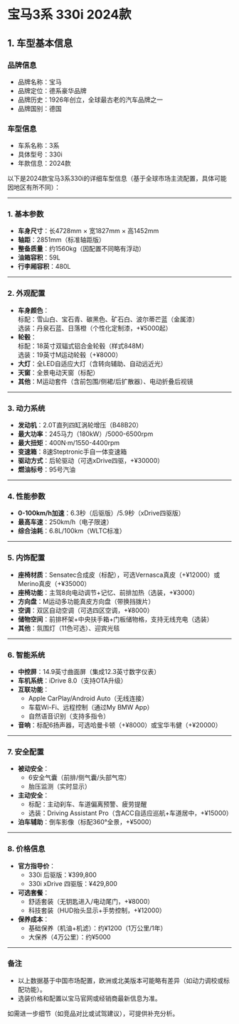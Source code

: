 
# 宝马3系 330i 2024款
## 1. 车型基本信息
### 品牌信息
- 品牌名称：宝马
- 品牌定位：德系豪华品牌
- 品牌历史：1926年创立，全球最古老的汽车品牌之一
- 品牌国别：德国

### 车型信息
- 车系名称：3系
- 具体型号：330i
- 年款信息：2024款

以下是2024款宝马3系330i的详细车型信息（基于全球市场主流配置，具体可能因地区有所不同）：

---

### **1. 基本参数**
- **车身尺寸**：长4728mm × 宽1827mm × 高1452mm  
- **轴距**：2851mm（标准轴距版）  
- **整备质量**：约1560kg（因配置不同略有浮动）  
- **油箱容积**：59L  
- **行李厢容积**：480L  

---

### **2. 外观配置**
- **车身颜色**：  
  标配：雪山白、宝石青、碳黑色、矿石白、波尔蒂芒蓝（金属漆）  
  选装：丹泉石蓝、日落橙（个性化定制漆，+¥5000起）  
- **轮毂**：  
  标配：18英寸双辐式铝合金轮毂（样式848M）  
  选装：19英寸M运动轮毂（+¥8000）  
- **大灯**：全LED自适应大灯（含转向辅助、自动远近光）  
- **天窗**：全景电动天窗（标配）  
- **其他**：M运动套件（含前包围/侧裙/后扩散器）、电动折叠后视镜  

---

### **3. 动力系统**
- **发动机**：2.0T直列四缸涡轮增压（B48B20）  
- **最大功率**：245马力（180kW）/5000-6500rpm  
- **最大扭矩**：400N·m/1550-4400rpm  
- **变速箱**：8速Steptronic手自一体变速箱  
- **驱动方式**：后轮驱动（可选xDrive四驱，+¥30000）  
- **燃油标号**：95号汽油  

---

### **4. 性能参数**
- **0-100km/h加速**：6.3秒（后驱版）/5.9秒（xDrive四驱版）  
- **最高车速**：250km/h（电子限速）  
- **综合油耗**：6.8L/100km（WLTC标准）  

---

### **5. 内饰配置**
- **座椅材质**：Sensatec合成皮（标配），可选Vernasca真皮（+¥12000）或Merino真皮（+¥35000）  
- **座椅功能**：主驾8向电动调节+记忆、前排加热（选装，+¥3000）  
- **方向盘**：M运动多功能真皮方向盘（带换挡拨片）  
- **空调**：双区自动空调（可选四区空调，+¥8000）  
- **储物空间**：前排杯架+中央扶手箱+门板储物格，支持无线充电（选装）  
- **其他**：氛围灯（11色可选）、迎宾光毯  

---

### **6. 智能系统**
- **中控屏**：14.9英寸曲面屏（集成12.3英寸数字仪表）  
- **车机系统**：iDrive 8.0（支持OTA升级）  
- **互联功能**：  
  - Apple CarPlay/Android Auto（无线连接）  
  - 车载Wi-Fi、远程控制（通过My BMW App）  
  - 自然语音识别（支持多指令）  
- **音响**：标配6扬声器，可选哈曼卡顿（+¥8000）或宝华韦健（+¥20000）  

---

### **7. 安全配置**
- **被动安全**：  
  - 6安全气囊（前排/侧气囊/头部气帘）  
  - 胎压监测（实时显示）  
- **主动安全**：  
  - 标配：主动刹车、车道偏离预警、疲劳提醒  
  - 选装：Driving Assistant Pro（含ACC自适应巡航+车道居中，+¥15000）  
- **泊车辅助**：倒车影像（标配360°全景，+¥5000）  

---

### **8. 价格信息**
- **官方指导价**：  
  - 330i 后驱版：¥399,800  
  - 330i xDrive 四驱版：¥429,800  
- **可选套餐**：  
  - 舒适套装（无钥匙进入/电动尾门，+¥8000）  
  - 科技套装（HUD抬头显示+手势控制，+¥12000）  
- **保养成本**：  
  - 基础保养（机油+机滤）：约¥1200（1万公里/1年）  
  - 大保养（4万公里）：约¥5000  

---

### **备注**  
- 以上数据基于中国市场配置，欧洲或北美版本可能略有差异（如动力调校或标配功能）。  
- 选装价格和配置以宝马官网或经销商最新信息为准。  

如需进一步细节（如竞品对比或试驾建议），可提供补充分析。
